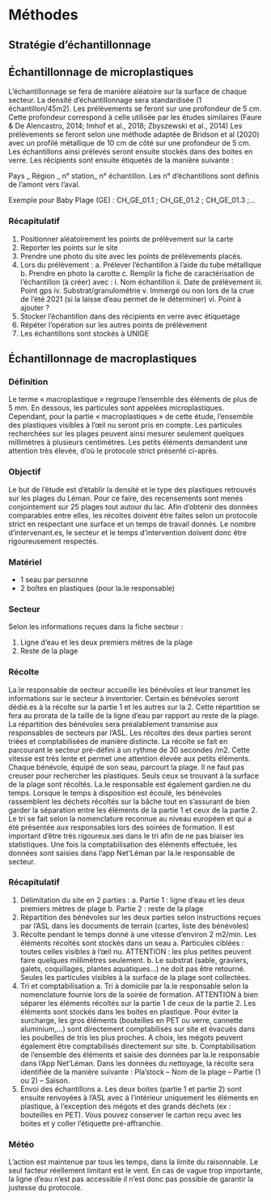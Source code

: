 # Méthodes

## Stratégie d’échantillonnage

## Échantillonnage de microplastiques

L’échantillonnage se fera de manière aléatoire sur la surface de chaque secteur. La densité d’échantillonnage sera standardisée (1 échantillon/45m2). 
Les prélèvements se feront sur une profondeur de 5 cm. Cette profondeur correspond à celle utilisée par les études similaires (Faure & De Alencastro, 2014; Imhof et al., 2018; Zbyszewski et al., 2014)
Les prélèvements se feront selon une méthode adaptée de Bridson et al (2020) avec un profilé métallique de 10 cm de côté sur une profondeur de 5 cm. Les échantillons ainsi prélevés seront ensuite stockés dans des boites en verre. Les récipients sont ensuite étiquetés de la manière suivante :

Pays _ Région _ n° station_ n° échantillon. Les n° d’échantillons sont définis de l’amont vers l’aval.

Exemple pour Baby Plage (GE) : CH_GE_01.1 ; CH_GE_01.2 ; CH_GE_01.3 ;…

### Récapitulatif
1)	Positionner aléatoirement les points de prélèvement sur la carte
2)	Reporter les points sur le site
3)	Prendre une photo du site avec les points de prélèvements placés.
4)	Lors du prélèvement :
	a.	Prélever l’échantillon à l’aide du tube métallique
    b.	Prendre en photo la carotte
    c.	Remplir la fiche de caractérisation de l’échantillon (à créer) avec :
        i.	Nom échantillon
        ii.	Date de prélèvement
        iii.	Point gps
        iv.	Substrat/granulométrie
        v.	Immergé ou non lors de la crue de l’été 2021 (si la laisse d’eau permet de le déterminer)
        vi.	Point à ajouter ?
6)	Stocker l’échantillon dans des récipients en verre avec étiquetage 
7)	Répéter l’opération sur les autres points de prélèvement
8)	Les échantillons sont stockés à UNIGE

## Échantillonnage de macroplastiques

### Définition
Le terme « macroplastique » regroupe l’ensemble des éléments de plus de 5 mm. En dessous, les particules sont appelées microplastiques. Cependant, pour la partie « macroplastiques » de cette étude, l’ensemble des plastiques visibles à l’œil nu seront pris en compte. Les particules recherchées sur les plages peuvent ainsi mesurer seulement quelques millimètres à plusieurs centimètres. Les petits éléments demandent une attention très élevée, d’où le protocole strict présenté ci-après.

### Objectif
Le but de l’étude est d’établir la densité et le type des plastiques retrouvés sur les plages du Léman. Pour ce faire, des recensements sont menés conjointement sur 25 plages tout autour du lac. Afin d’obtenir des données comparables entre elles, les récoltes doivent être faites selon un protocole strict en respectant une surface et un temps de travail donnés. Le nombre d’intervenant.es, le secteur et le temps d’intervention doivent donc être rigoureusement respectés.

### Matériel
* 1 seau par personne
* 2 boîtes en plastiques (pour la.le responsable)

### Secteur
Selon les informations reçues dans la fiche secteur : 
1.	Ligne d’eau et les deux premiers mètres de la plage
2.	Reste de la plage

### Récolte
La.le responsable de secteur accueille les bénévoles et leur transmet les informations sur le secteur à inventorier. Certain.es bénévoles seront dédié.es à la récolte sur la partie 1 et les autres sur la 2. Cette répartition se fera au prorata de la taille de la ligne d’eau par rapport au reste de la plage. La répartition des bénévoles sera préalablement transmise aux responsables de secteurs par l’ASL. Les récoltes des deux parties seront triées et comptabilisées de manière distincte.
La récolte se fait en parcourant le secteur pré-défini à un rythme de 30 secondes /m2. Cette vitesse est très lente et permet une attention élevée aux petits éléments. Chaque bénévole, équipé de son seau, parcourt la plage. Il ne faut pas creuser pour rechercher les plastiques. Seuls ceux se trouvant à la surface de la plage sont récoltés. La.le responsable est également gardien.ne du temps. Lorsque le temps à disposition est écoulé, les bénévoles rassemblent les déchets récoltés sur la bâche tout en s’assurant de bien garder la séparation entre les éléments de la partie 1 et ceux de la partie 2. Le tri se fait selon la nomenclature reconnue au niveau européen et qui a été présentée aux responsables lors des soirées de formation. Il est important d’être très rigoureux.ses dans le tri afin de ne pas biaiser les statistiques. Une fois la comptabilisation des éléments effectuée, les données sont saisies dans l’app Net’Léman par la.le responsable de secteur. 

### Récapitulatif
1.	Délimitation du site en 2 parties :
a.	Partie 1 : ligne d’eau et les deux premiers mètres de plage
b.	Partie 2 : reste de la plage
2.	Répartition des bénévoles sur les deux parties selon instructions reçues par l’ASL dans les documents de terrain (cartes, liste des bénévoles)
3.	Récolte pendant le temps donné à une vitesse d’environ 2 m2/min. Les éléments récoltés sont stockés dans un seau
a.	Particules ciblées : toutes celles visibles à l’œil nu. ATTENTION : les plus petites peuvent faire quelques millimètres seulement.
b.	Le substrat (sable, graviers, galets, coquillages, plantes aquatiques…) ne doit pas être retourné. Seules les particules visibles à la surface de la plage sont collectées.
4.	Tri et comptabilisation
a.	Tri à domicile par la.le responsable selon la nomenclature fournie lors de la soirée de formation. ATTENTION à bien séparer les éléments récoltés sur la partie 1 de ceux de la partie 2. Les éléments sont stockés dans les boites en plastique. Pour éviter la surcharge, les gros éléments (bouteilles en PET ou verre, cannette aluminium,…) sont directement comptabilisés sur site et évacués dans les poubelles de tris les plus proches. A choix, les mégots peuvent également être comptabilisés directement sur site.
b.	Comptabilisation de l’ensemble des éléments et saisie des données par la.le responsable dans l’App Net’Léman. Dans les données du nettoyage, la récolte sera identifiée de la manière suivante : Pla’stock – Nom de la plage – Partie (1 ou 2) – Saison.
5.	Envoi des échantillons
a.	Les deux boites (partie 1 et partie 2) sont ensuite renvoyées à l’ASL avec à l’intérieur uniquement les éléments en plastique, à l’exception des mégots et des grands déchets (ex : bouteilles en PET). Vous pouvez conserver le carton reçu avec les boites et y coller l’étiquette pré-affranchie.

### Météo
L’action est maintenue par tous les temps, dans la limite du raisonnable. Le seul facteur réellement limitant est le vent. En cas de vague trop importante, la ligne d’eau n’est pas accessible il n’est donc pas possible de garantir la justesse du protocole.

